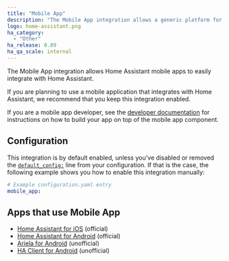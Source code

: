 ```yaml
---
title: "Mobile App"
description: "The Mobile App integration allows a generic platform for integrating with mobile apps."
logo: home-assistant.png
ha_category:
  - "Other"
ha_release: 0.89
ha_qa_scale: internal
---
```


The Mobile App integration allows Home Assistant mobile apps to easily integrate with Home Assistant.

If you are planning to use a mobile application that integrates with Home Assistant, we recommend that you keep this integration enabled.

If you are a mobile app developer, see the [developer documentation](https://developers.home-assistant.io/docs/en/app_integration_index.html) for instructions on how to build your app on top of the mobile app component.

## Configuration

This integration is by default enabled, unless you've disabled or removed the [`default_config:`](https://www.home-assistant.io/integrations/default_config/) line from your configuration. If that is the case, the following example shows you how to enable this integration manually:

```yaml
# Example configuration.yaml entry
mobile_app:
```

## Apps that use Mobile App

- [Home Assistant for iOS](https://apps.apple.com/us/app/home-assistant/id1099568401?ls=1) (official)
- [Home Assistant for Android](https://play.google.com/store/apps/details?id=io.homeassistant.companion.android) (official)
- [Ariela for Android](https://play.google.com/store/apps/details?id=com.surodev.ariela&hl=en_US) (unofficial)
- [HA Client for Android](https://play.google.com/store/apps/details?id=com.keyboardcrumbs.haclient&hl=en_US) (unofficial)
